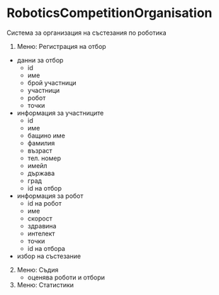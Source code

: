 # RoboticsCompetitionOrganisation
Система за организация на състезания по роботика
1) Меню: Регистрация на отбор
  * данни за отбор
    - id
    - име
    - брой участници
    - участници
    - робот
    - точки
  * информация за участниците
    - id
    - име
    - бащино име
    - фамилия
    - възраст
    - тел. номер
    - имейл
    - държава
    - град
    - id на отбор
  * информация за робот
    - id на робот
    - име
    - скорост
    - здравина
    - интелект
    - точки
    - id на отбора
  * избор на състезание
2) Меню: Съдия
   - оценява роботи и отбори
3) Меню: Статистики
  
  
  
  
  
  
